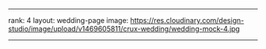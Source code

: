 ---

rank: 4
layout: wedding-page
image: https://res.cloudinary.com/design-studio/image/upload/v1469605811/crux-wedding/wedding-mock-4.jpg

---